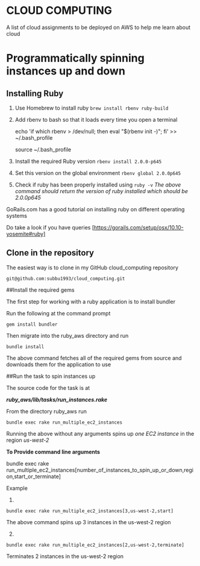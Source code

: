 # **CLOUD COMPUTING**

A list of cloud assignments to be deployed on AWS to help me learn about cloud

# Programmatically spinning instances up and down


## Installing Ruby

1. Use Homebrew to install ruby
  ` brew install rbenv ruby-build `


2. Add rbenv to bash so that it loads every time you open a terminal

    echo 'if which rbenv > /dev/null; then eval "$(rbenv init -)"; fi' >> ~/.bash_profile

    source ~/.bash_profile

3. Install the required Ruby version
  ` rbenv install 2.0.0-p645 `


4. Set this version on the global environment
  ` rbenv global 2.0.0p645 `

5. Check if ruby has been properly installed using
  ` ruby -v `
*The above command should return the version of ruby installed which should be 2.0.0p645*



GoRails.com has a good tutorial on installing ruby on different operating systems


Do take a look if you have queries
  [https://gorails.com/setup/osx/10.10-yosemite#ruby]


## Clone in the repository


The easiest way is to clone in my GitHub cloud_computing repository


  ` git@github.com:subbu1993/cloud_computing.git `


##Install the required gems


The first step for working with a ruby application is to install bundler


Run the following at the command prompt


  ` gem install bundler `


Then migrate into the ruby_aws directory and run


  ` bundle install `


The above command fetches all of the required gems from source and downloads them for the application to use

##Run the task to spin instances up

The source code for the task is at

***ruby_aws/lib/tasks/run_instances.rake***

From the directory ruby_aws run


` bundle exec rake run_multiple_ec2_instances `


Running the above without any arguments spins up *one EC2 instance* in the region *us-west-2*

**To Provide command line arguments**


  bundle exec rake run_multiple_ec2_instances[number_of_instances_to_spin_up_or_down,region,start_or_terminate]


Example

1.
  ` bundle exec rake run_multiple_ec2_instances[3,us-west-2,start] `


  The above command spins up 3 instances in the us-west-2 region


2.
  ` bundle exec rake run_multiple_ec2_instances[2,us-west-2,terminate] `


  Terminates 2 instances in the us-west-2 region
